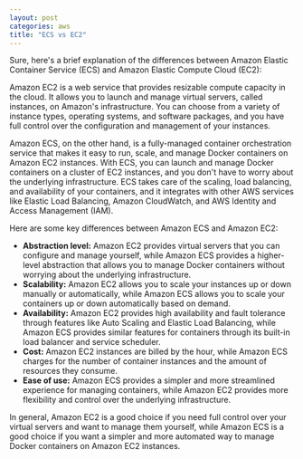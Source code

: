 ```yaml
---
layout: post
categories: aws
title: "ECS vs EC2"
---
```


Sure, here's a brief explanation of the differences between Amazon Elastic Container Service (ECS) and Amazon Elastic Compute Cloud (EC2):

Amazon EC2 is a web service that provides resizable compute capacity in the cloud. It allows you to launch and manage virtual servers, called instances, on Amazon's infrastructure. You can choose from a variety of instance types, operating systems, and software packages, and you have full control over the configuration and management of your instances.

Amazon ECS, on the other hand, is a fully-managed container orchestration service that makes it easy to run, scale, and manage Docker containers on Amazon EC2 instances. With ECS, you can launch and manage Docker containers on a cluster of EC2 instances, and you don't have to worry about the underlying infrastructure. ECS takes care of the scaling, load balancing, and availability of your containers, and it integrates with other AWS services like Elastic Load Balancing, Amazon CloudWatch, and AWS Identity and Access Management (IAM).

Here are some key differences between Amazon ECS and Amazon EC2:

- **Abstraction level:** Amazon EC2 provides virtual servers that you can configure and manage yourself, while Amazon ECS provides a higher-level abstraction that allows you to manage Docker containers without worrying about the underlying infrastructure.
- **Scalability:** Amazon EC2 allows you to scale your instances up or down manually or automatically, while Amazon ECS allows you to scale your containers up or down automatically based on demand.
- **Availability:** Amazon EC2 provides high availability and fault tolerance through features like Auto Scaling and Elastic Load Balancing, while Amazon ECS provides similar features for containers through its built-in load balancer and service scheduler.
- **Cost:** Amazon EC2 instances are billed by the hour, while Amazon ECS charges for the number of container instances and the amount of resources they consume.
- **Ease of use:** Amazon ECS provides a simpler and more streamlined experience for managing containers, while Amazon EC2 provides more flexibility and control over the underlying infrastructure.

In general, Amazon EC2 is a good choice if you need full control over your virtual servers and want to manage them yourself, while Amazon ECS is a good choice if you want a simpler and more automated way to manage Docker containers on Amazon EC2 instances.